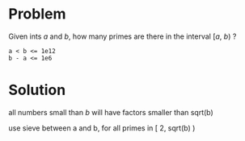 Problem
===

Given ints *a* and *b*, how many primes are there in the interval [*a*, *b*) ?

	a < b <= 1e12
	b - a <= 1e6

Solution
===

all numbers small than *b* will have factors smaller than sqrt(b)

use sieve between a and b, for all primes in [ 2, sqrt(b) )
